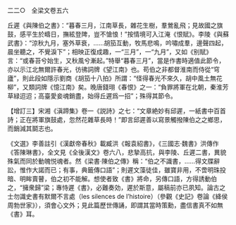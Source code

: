 二二○　全梁文卷五六

丘遲《與陳伯之書》：“暮春三月，江南草長，雜花生樹，羣鶯亂飛；見故國之旗鼓，感平生於疇日，撫絃登陴，豈不愴悢！”按情境可入江淹《恨賦》。李陵《與蘇武書》：“涼秋九月，塞外草衰，……胡笳互動，牧馬悲鳴，吟嘯成羣，邊聲四起，晨坐聽之，不覺淚下”；相映正復成趣，一“三月”，一“九月”，又如《别賦》言：“或春苔兮始生，又秋風兮漸起。”特舉“暮春三月”，當是作書時適值此節令，亦以示江北無爾許春光，彷彿詞牌《望江南》也。苟伯之非都督淮南而侍從“穹廬”，則此段如隱示劉商《胡笳十八拍》所謂：“怪得春光不來久，胡中風土無花柳”，又類詞牌《憶江南》矣。晚唐錢珝《春恨》之一：“負罪將軍在北朝，秦淮芳草緑迢迢；高臺愛妾魂銷盡，始得丘遲爲一招”；殊得其節令。

【增訂三】宋湘《滇蹄集》卷一《説詩》之七：“文章絶妙有邱遲，一紙書中百首詩；正在將軍旗鼓處，忽然花雜草長時！”即言邱遲善以寫景觸撥陳伯之之鄉思，而銷減其鬬志也。

《文選》李善註引《漢獻帝春秋》載臧洪《報袁紹書》，《三國志·魏書》洪傳作《答陳琳書》，全文見《全後漢文》卷六八，悲摯高抗，與李陵、丘遲二書，異貌殊氣而同於動魄悦魂者。然《梁書·陳伯之傳》稱：“伯之不識書，……得文牒辭訟，惟作大諾而已；有事，典籤傳口語”；則遲文藻徒佳，雖寶非用，不啻明珠投暗、明眸賣瞽，伯之初不能解。想使者致《書》將命，另傳口語，方得誘動伯之，“擁衆歸”梁；專恃遲《書》，必難奏効，遲於斯意，屬稿前亦已夙知。論古之士勿識史書有默爾不言處（les silences de l’histoire）（參觀《史記》卷論《絳侯周勃世家》），須會心文外；見此篇歷世傳誦，即謂其當時策勳，盡信書真不如無《書》耳。